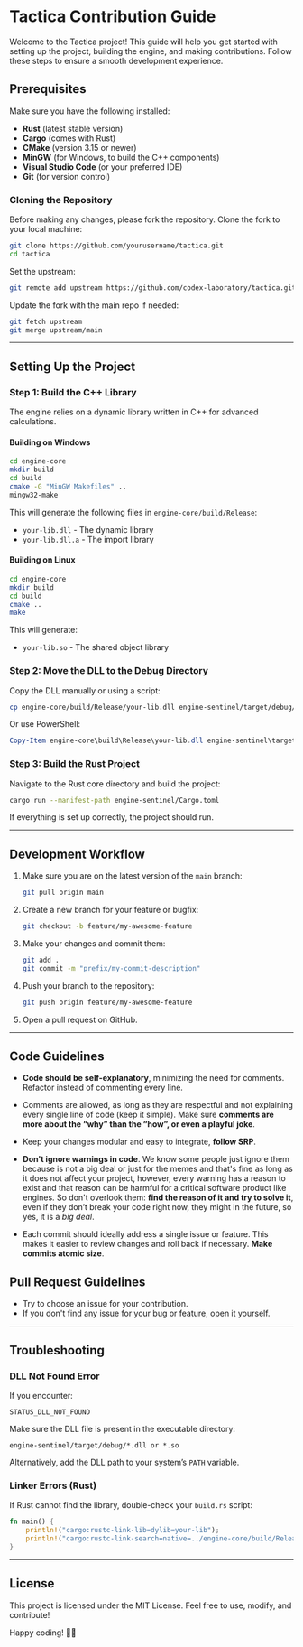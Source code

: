 # Tactica Contribution Guide

Welcome to the Tactica project! This guide will help you get started with setting up the project, building the engine, and making contributions. Follow these steps to ensure a smooth development experience.

## Prerequisites
Make sure you have the following installed:
- **Rust** (latest stable version)
- **Cargo** (comes with Rust)
- **CMake** (version 3.15 or newer)
- **MinGW** (for Windows, to build the C++ components)
- **Visual Studio Code** (or your preferred IDE)
- **Git** (for version control)

### Cloning the Repository
Before making any changes, please fork the repository. 
Clone the fork to your local machine:
```bash
git clone https://github.com/yourusername/tactica.git
cd tactica
```

Set the upstream:
```bash
git remote add upstream https://github.com/codex-laboratory/tactica.git
```

Update the fork with the main repo if needed:
```bash
git fetch upstream
git merge upstream/main
```

---

## Setting Up the Project
### Step 1: Build the C++ Library
The engine relies on a dynamic library written in C++ for advanced calculations.

#### Building on Windows
```bash
cd engine-core
mkdir build
cd build
cmake -G "MinGW Makefiles" ..
mingw32-make
```
This will generate the following files in `engine-core/build/Release`:
- `your-lib.dll` - The dynamic library
- `your-lib.dll.a` - The import library

#### Building on Linux
```bash
cd engine-core
mkdir build
cd build
cmake ..
make
```
This will generate:
- `your-lib.so` - The shared object library

### Step 2: Move the DLL to the Debug Directory
Copy the DLL manually or using a script:
```bash
cp engine-core/build/Release/your-lib.dll engine-sentinel/target/debug/
```
Or use PowerShell:
```powershell
Copy-Item engine-core\build\Release\your-lib.dll engine-sentinel\target\debug\
```

### Step 3: Build the Rust Project
Navigate to the Rust core directory and build the project:
```bash
cargo run --manifest-path engine-sentinel/Cargo.toml
```
If everything is set up correctly, the project should run.

---

## Development Workflow
1. Make sure you are on the latest version of the `main` branch:
   ```bash
   git pull origin main
   ```
2. Create a new branch for your feature or bugfix:
   ```bash
   git checkout -b feature/my-awesome-feature
   ```
3. Make your changes and commit them:
   ```bash
   git add .
   git commit -m "prefix/my-commit-description"
   ```
4. Push your branch to the repository:
   ```bash
   git push origin feature/my-awesome-feature
   ```
5. Open a pull request on GitHub.

---

## Code Guidelines
- **Code should be self-explanatory**, minimizing the need for comments. Refactor instead of commenting every line.

- Comments are allowed, as long as they are respectful and not explaining every single line of code (keep it simple). Make sure **comments are more about the “why” than the “how”, or even a playful joke**.

- Keep your changes modular and easy to integrate, **follow SRP**.

- **Don't ignore warnings in code**. We know some people just ignore them because is not a big deal or just for the memes and that's fine as long as it does not affect your project, however, every warning has a reason to exist and that reason can be harmful for a critical software product like engines. So don't overlook them: **find the reason of it and try to solve it**, even if they don’t break your code right now, they might in the future, so yes, it is a *big deal*.

- Each commit should ideally address a single issue or feature. This makes it easier to review changes and roll back if necessary. **Make commits atomic size**.

## Pull Request Guidelines
- Try to choose an issue for your contribution.
- If you don't find any issue for your bug or feature, open it yourself. 

---

## Troubleshooting
### DLL Not Found Error
If you encounter:
```
STATUS_DLL_NOT_FOUND
```
Make sure the DLL file is present in the executable directory:
```
engine-sentinel/target/debug/*.dll or *.so
```

Alternatively, add the DLL path to your system’s `PATH` variable.

### Linker Errors (Rust)
If Rust cannot find the library, double-check your `build.rs` script:
```rust
fn main() {
    println!("cargo:rustc-link-lib=dylib=your-lib");
    println!("cargo:rustc-link-search=native=../engine-core/build/Release");
}
```

---

## License
This project is licensed under the MIT License. Feel free to use, modify, and contribute!

Happy coding! 💪🦀

